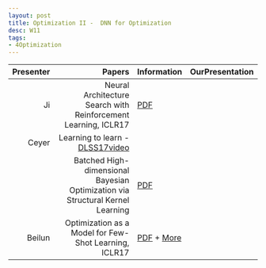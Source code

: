 ```yaml
---
layout: post
title: Optimization II -  DNN for Optimization
desc: W11
tags:
- 4Optimization
---
```




| Presenter | Papers | Information| OurPresentation |
| -----: | ----------: | :----- | :----- |
| Ji | Neural Architecture Search with Reinforcement Learning, ICLR17 | [PDF](https://openreview.net/pdf?id=r1Ue8Hcxg) |
| Ceyer | Learning to learn -  [DLSS17video](http://videolectures.net/deeplearning2017_de_freitas_learning_to_learn/)|
|  | Batched High-dimensional Bayesian Optimization via Structural Kernel Learning | [PDF](https://arxiv.org/abs/1703.01973)|
| Beilun |   Optimization as a Model for Few-Shot Learning, ICLR17  | [PDF](https://openreview.net/pdf?id=rJY0-Kcll) + [More](https://github.com/songrotek/Meta-Learning-Papers)|
